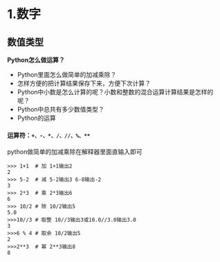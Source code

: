 # 1.数字
## 数值类型

**Python怎么做运算？**

* Python里面怎么做简单的加减乘除？
* 怎样方便的把计算结果保存下来，方便下次计算？
* Python中小数是怎么计算的呢？小数和整数的混合运算计算结果是怎样的呢？
* Python中总共有多少数值类型？
* Python的运算

#### 运算符：`+、-、*、/、//、%、**`

python做简单的加减乘除在解释器里面直输入即可
```
>>> 1+1  # 加 1+1输出2
2 
>>> 5-2  # 减 5-2输出3 6-8输出-2
3
>>> 2*3  # 乘 2*3输出6
6
>>> 10/2 # 除 10/2输出5
5.0
>>>10//3 # 取整 10//3输出3或10.0//3.0输出3.0
3
>>>6 % 4 # 取余 10/2输出5
2
>>>2**3  # 幂 2**3输出8
8
```